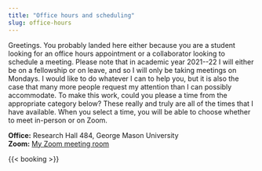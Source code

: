 ```yaml
---
title: "Office hours and scheduling"
slug: office-hours
---
```


Greetings. You probably landed here either because you are a student looking for
an office hours appointment or a collaborator looking to schedule a meeting. Please note that in academic year 2021--22 I will either be on a fellowship or on leave, and so I will only be taking meetings on Mondays. I
would like to do whatever I can to help you, but it is also the case that many
more people request my attention than I can possibly accommodate. To make this
work, could you please a time from the appropriate category below? These really
and truly are all of the times that I have available. When you select a time, you will be able to choose whether to meet in-person or
on Zoom.

**Office:** Research Hall 484, George Mason University<br>
**Zoom:** [My Zoom meeting room](https://gmu.zoom.us/j/8191376868?pwd=dFF5VzRXV2tpOGJQZG9LMFJmK25PZz09)

{{< booking >}}
